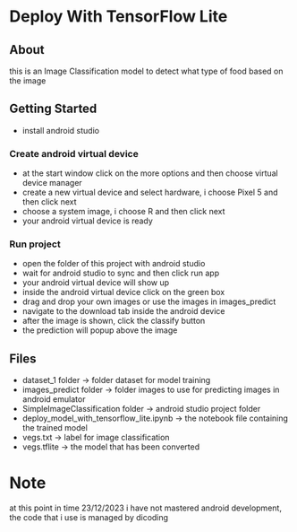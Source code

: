 # Deploy With TensorFlow Lite
## About
this is an Image Classification model to detect what type of food based on the image

## Getting Started
- install android studio
### Create android virtual device
- at the start window click on the more options and then choose virtual device manager
- create a new virtual device and select hardware, i choose Pixel 5 and then click next
- choose a system image, i choose R and then click next
- your android virtual device is ready
### Run project
- open the folder of this project with android studio
- wait for android studio to sync and then click run app
- your android virtual device will show up
- inside the android virtual device click on the green box
- drag and drop your own images or use the images in images_predict
- navigate to the download tab inside the android device
- after the image is shown, click the classify button
- the prediction will popup above the image

## Files
- dataset_1 folder &rarr; folder dataset for model training
- images_predict folder &rarr; folder images to use for predicting images in android emulator
- SimpleImageClassification folder &rarr; android studio project folder
- deploy_model_with_tensorflow_lite.ipynb &rarr; the notebook file containing the trained model
- vegs.txt &rarr; label for image classification
- vegs.tflite &rarr; the model that has been converted

# Note
at this point in time 23/12/2023 i have not mastered android development, the code that i use is managed by dicoding
